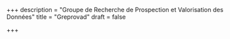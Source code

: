+++
description = "Groupe de Recherche de Prospection et Valorisation des Données"
title = "Greprovad"
draft = false

+++

